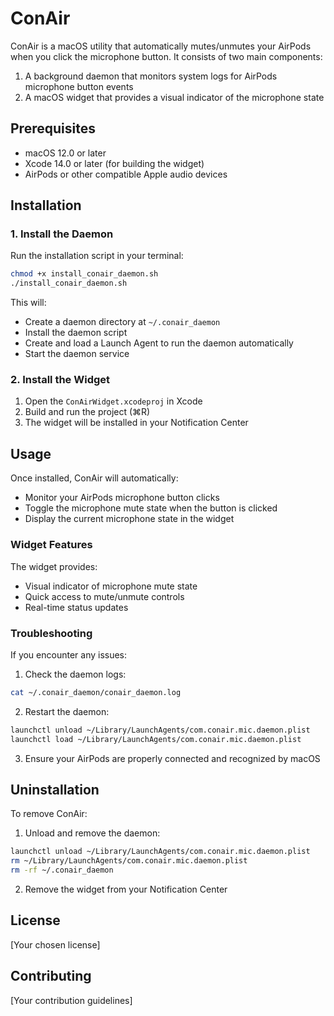# ConAir

ConAir is a macOS utility that automatically mutes/unmutes your AirPods when you click the microphone button. It consists of two main components:

1. A background daemon that monitors system logs for AirPods microphone button events
2. A macOS widget that provides a visual indicator of the microphone state

## Prerequisites

- macOS 12.0 or later
- Xcode 14.0 or later (for building the widget)
- AirPods or other compatible Apple audio devices

## Installation

### 1. Install the Daemon

Run the installation script in your terminal:

```bash
chmod +x install_conair_daemon.sh
./install_conair_daemon.sh
```

This will:
- Create a daemon directory at `~/.conair_daemon`
- Install the daemon script
- Create and load a Launch Agent to run the daemon automatically
- Start the daemon service

### 2. Install the Widget

1. Open the `ConAirWidget.xcodeproj` in Xcode
2. Build and run the project (⌘R)
3. The widget will be installed in your Notification Center

## Usage

Once installed, ConAir will automatically:
- Monitor your AirPods microphone button clicks
- Toggle the microphone mute state when the button is clicked
- Display the current microphone state in the widget

### Widget Features

The widget provides:
- Visual indicator of microphone mute state
- Quick access to mute/unmute controls
- Real-time status updates

### Troubleshooting

If you encounter any issues:

1. Check the daemon logs:
```bash
cat ~/.conair_daemon/conair_daemon.log
```

2. Restart the daemon:
```bash
launchctl unload ~/Library/LaunchAgents/com.conair.mic.daemon.plist
launchctl load ~/Library/LaunchAgents/com.conair.mic.daemon.plist
```

3. Ensure your AirPods are properly connected and recognized by macOS

## Uninstallation

To remove ConAir:

1. Unload and remove the daemon:
```bash
launchctl unload ~/Library/LaunchAgents/com.conair.mic.daemon.plist
rm ~/Library/LaunchAgents/com.conair.mic.daemon.plist
rm -rf ~/.conair_daemon
```

2. Remove the widget from your Notification Center

## License

[Your chosen license]

## Contributing

[Your contribution guidelines] 
